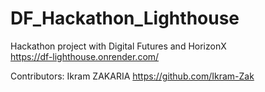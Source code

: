 # DF_Hackathon_Lighthouse
Hackathon project with Digital Futures and HorizonX \
https://df-lighthouse.onrender.com/



Contributors: 
Ikram ZAKARIA https://github.com/Ikram-Zak 